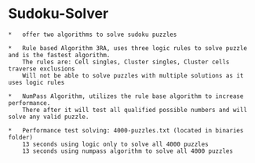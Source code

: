 # Sudoku-Solver

   	*	offer two algorithms to solve sudoku puzzles
  
 	*	Rule based Algorithm 3RA, uses three logic rules to solve puzzle and is the fastest algorithm.
 		The rules are: Cell singles, Cluster singles, Cluster cells traverse exclusions
		Will not be able to solve puzzles with multiple solutions as it uses logic rules
 	 	
 	*	NumPass Algorithm, utilizes the rule base algorithm to increase performance.
 		There after it will test all qualified possible numbers and will solve any valid puzzle.
		
	*	Performance test solving: 4000-puzzles.txt (located in binaries folder)
 		13 seconds using logic only to solve all 4000 puzzles
 		13 seconds using numpass algorithm to solve all 4000 puzzles
	
 